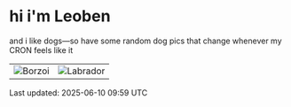 # hi i'm Leoben

and i like dogs—so have some random dog pics that change whenever my CRON feels like it

|  |  |
|--------|----------|
| ![Borzoi](https://random-dog-vercel.vercel.app/api/random-borzoi?v=1749549593) | ![Labrador](https://random-dog-vercel.vercel.app/api/random-labrador?v=1749549593) |

Last updated: 2025-06-10 09:59 UTC
